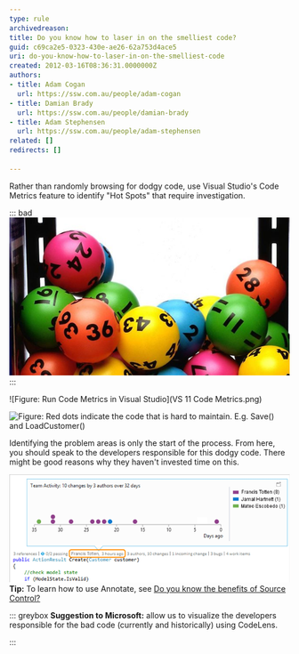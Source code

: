 ```yaml
---
type: rule
archivedreason: 
title: Do you know how to laser in on the smelliest code?
guid: c69ca2e5-0323-430e-ae26-62a753d4ace5
uri: do-you-know-how-to-laser-in-on-the-smelliest-code
created: 2012-03-16T08:36:31.0000000Z
authors:
- title: Adam Cogan
  url: https://ssw.com.au/people/adam-cogan
- title: Damian Brady
  url: https://ssw.com.au/people/damian-brady
- title: Adam Stephensen
  url: https://ssw.com.au/people/adam-stephensen
related: []
redirects: []

---
```


Rather than randomly browsing for dodgy code, use Visual Studio's Code Metrics feature to identify "Hot Spots" that require investigation.


::: bad  
![Figure: The bad was is to browse the code](lotto-balls.jpeg)  
:::

<!--endintro-->

![Figure: Run Code Metrics in Visual Studio](VS 11 Code Metrics.png)  

![Figure: Red dots indicate the code that is hard to maintain. E.g. Save() and LoadCustomer()](CodeMetrics\_3.png)  

Identifying the problem areas is only the start of the process. From here, you should speak to the developers responsible for this dodgy code. There might be good reasons why they haven't invested time on this.

![Figure: Find out who the devs are by using CodeLens and start a conversation](codelens-start-conversation.png)  
 **Tip:** To learn how to use Annotate, see  [Do you know the benefits of Source Control?](http://www.ssw.com.au/ssw/Standards/Rules/RulesToBetterSourceControlwithTFS.aspx#UsingSourceControl)




::: greybox
 **Suggestion to Microsoft:** allow us to visualize the developers responsible for the bad code (currently and historically) using CodeLens.

:::
